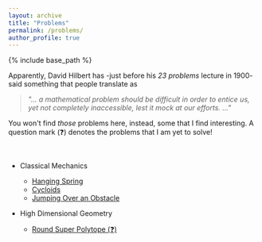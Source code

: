 ```yaml
---
layout: archive
title: "Problems"
permalink: /problems/
author_profile: true
---
```


{% include base_path %}

Apparently, David Hilbert has -just before his *23 problems* lecture in 1900- said something that people translate as
> *"... a mathematical problem should be difficult in order to entice us, yet not completely inaccessible, lest it mock at our efforts. ..."*

You won't find *those* problems here, instead, some that I find interesting. A question mark (❓) denotes the problems that I am yet to solve!

<br>

* Classical Mechanics
    * [Hanging Spring](/problems/cm/001)
    * [Cycloids](/problems/cm/002)
    * [Jumping Over an Obstacle](/problems/cm/003)

* High Dimensional Geometry
    * [Round Super Polytope (❓)](/problems/hdg/001)